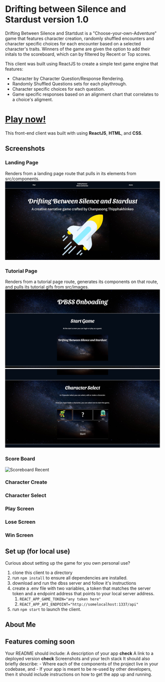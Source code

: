 # Drifting between Silence and Stardust version 1.0
Drifting Between Silence and Startdust is a "Choose-your-own-Adventure" game that features character creation, randomly shuffled encounters and character specific choices for each encounter based on a selected character's traits. Winners of the game are given the option to add their initals to the scoreboard, which can by filtered by Recent or Top scores.

This client was built using ReactJS to create a simple text game engine that features:
- Character by Character Question/Response Rendering.
- Randomly Shuffled Questions sets for each playthrough.
- Character specific choices for each question.
- Game specific responses based on an alignment chart that correlates to a choice's aligment. 

# [Play now!](https://dbss-client.vercel.app/)
This front-end client was built with using **ReactJS**, **HTML**, and **CSS**.

## Screenshots
### Landing Page
Renders from a landing page route that pulls in its elements from src/components. 
![Landing Page Above Fold](./readme_screenshots/LandingPage1.png)
### Tutorial Page
Renders from a tutorial page route, generates its components on that route, and pulls its tutorial gifs from src/images.
![Tutorial Page 1](./readme_screenshots/Tutorial1.png)
![Tutorial Page 2](./readme_screenshots/Tutorial2.png)
### Score Board
![Scoreboard Recent](./readme_screenshots/ScoreboardRecent1.png)
### Character Create
### Character Select
### Play Screen
### Lose Screen
### Win Screen

## Set up (for local use)
Curious about setting up the game for you own personal use?
1. clone this client to a directory
1. run `npm install` to ensure all dependencies are installed.
1. download and run the dbss server and follow it's instructions
1. create a .env file with two variables, a token that matches the server token and a endpoint address that points to your local server address.
      1. `REACT_APP_GAME_TOKEN="any token here"`
      1. `REACT_APP_API_ENDPOINT="http://somelocalhost:1337/api"`
1. run `npm start` to launch the client.


## About Me

## Features coming soon
Your README should include:
A description of your app **check**
A link to a deployed version **check**
Screenshots and your tech stack
It should also briefly describe:
      -  Where each of the components of the project live in your codebase, and
      -  If your app is meant to be re-used by other developers, then it should include instructions on how to get the app up and running.
